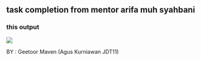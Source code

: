 ## **task completion from mentor arifa muh syahbani**

### **this output**

![](img/sc1.png)

BY : Geetoor Maven (Agus Kurniawan JDT11)
